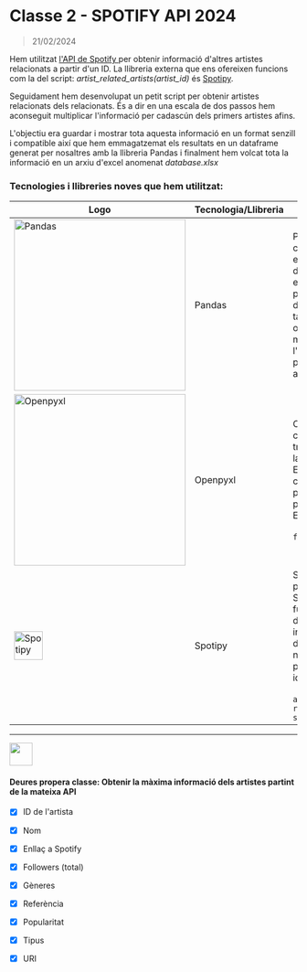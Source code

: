 # Classe 2 - SPOTIFY API 2024

> 21/02/2024


Hem utilitzat <a href="https://developer.spotify.com/documentation/web-api">l'API de Spotify </a> per obtenir informació d'altres artistes relacionats a partir d'un ID. La llibreria externa que ens ofereixen funcions com la del script: _artist_related_artists(artist_id)_ és <a href="https://spotipy.readthedocs.io/en/2.22.1/">Spotipy</a>.

Seguidament hem desenvolupat un petit script per obtenir artistes relacionats dels relacionats. És a dir en una escala de dos passos hem aconseguit multiplicar l'informació per cadascún dels primers artistes afins.

L'objectiu era guardar i mostrar tota aquesta informació en un format senzill i compatible així que hem emmagatzemat els resultats en un dataframe generat per nosaltres amb la llibreria Pandas i finalment hem volcat tota la informació en un arxiu d'excel anomenat _database.xlsx_

### Tecnologies i llibreries noves que hem utilitzat: 

| Logo | Tecnologia/Llibreria | Definició i ús |
|------|-----------------------|----------------|
| <img src="https://upload.wikimedia.org/wikipedia/commons/thumb/e/ed/Pandas_logo.svg/700px-Pandas_logo.svg.png" alt="Pandas" width="300px"> | Pandas | Pandas és una llibreria de programació de codi obert per a Python que proporciona estructures de dades flexibles i eines d'anàlisi de dades. És àmpliament utilitzada en anàlisi de dades, manipulació de dades i preparació de dades per a la ciència de dades. Pandas permet treballar amb dades tabulars i etiquetades de manera eficient, oferint funcions per a la lectura, escriptura, manipulació i anàlisi de dades. Nosaltres l'hem fet servir per crear un dataframe a partir de la llista d'artistes i per passar aquesta a un arxiu excel |
| <img src="https://statusneo.com/wp-content/uploads/2023/04/Excel_Python1.png?" alt="Openpyxl" width="300px"> | Openpyxl | Openpyxl és una biblioteca de Python de codi obert que permet als desenvolupadors treballar amb fitxers d'Excel (.xlsx). Permet la creació, lectura i modificació de fitxers Excel de manera programàtica. En el nostre cas l’hem fet servir per darrere com a motor perquè la funció `.to_excel()` de Pandas pugui passar el dataframe final a un arxiu Excel.  <br><br> `final.to_excel("dataset.xlsx")` |
| <img src="https://github.com/albertarrebola08/bigdataUABopt4/assets/104431726/319461bf-f746-4ed6-a72e-8397ad7ae261" alt="Spotipy" width="50px"> | Spotipy | Spotipy és una llibreria de Python que proporciona un accés fàcil a l'API de Spotify. Suporta una gran quantitat de funcions pròpies que connecten directament amb Spotify i et donen accés a informació d’artistes, cançons… la resposta de l’API sempre és en format JSON. El nostre script parteix d’spotipy, i l’utilitzem per obtenir artistes relacionats partint d’un id. <br><br> `artist_id = '7ltDVBr6mKbRvohxheJ9h1'`<br> `results = spotify.artist_related_artists(artist_id)` |

<hr>
<img src="https://cdn-icons-png.freepik.com/512/10748/10748293.png" width="40px">

 #### Deures propera classe: Obtenir la màxima informació dels artistes partint de la mateixa API 
   
 - [x] ID de l'artista
 - [x] Nom
 - [x] Enllaç a Spotify
 - [x] Followers (total)
 - [x] Gèneres
 - [x] Referència
 - [x] Popularitat
 - [x] Tipus
 - [x] URI




